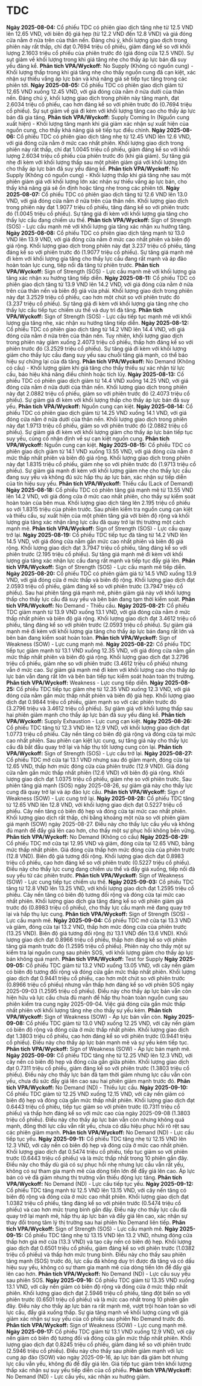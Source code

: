 # TDC

**Ngày 2025-08-04:** Cổ phiếu TDC có phiên giao dịch tăng nhẹ từ 12.5 VND lên 12.65 VND, với biên độ giá hẹp (từ 12.2 VND đến 12.8 VND) và giá đóng cửa nằm ở nửa trên của thân nến. Đáng chú ý, khối lượng giao dịch trong phiên này rất thấp, chỉ đạt 0.7694 triệu cổ phiếu, giảm đáng kể so với khối lượng 2.1603 triệu cổ phiếu của phiên trước đó (giá đóng cửa 12.5 VND). Sự sụt giảm về khối lượng trong khi giá tăng nhẹ cho thấy áp lực bán đã suy yếu đáng kể. **Phân tích VPA/Wyckoff:** No Supply (Không có nguồn cung) - Khối lượng thấp trong khi giá tăng nhẹ cho thấy nguồn cung đã cạn kiệt, xác nhận sự thiếu vắng áp lực bán và khả năng giá sẽ tiếp tục tăng trong các phiên tới.
**Ngày 2025-08-05:** Cổ phiếu TDC có phiên giao dịch giảm từ 12.65 VND xuống 12.45 VND, với giá đóng cửa nằm ở nửa dưới của thân nến. Đáng chú ý, khối lượng giao dịch trong phiên này tăng mạnh, đạt 2.6034 triệu cổ phiếu, cao hơn đáng kể so với phiên trước đó (0.7694 triệu cổ phiếu). Sự sụt giảm về giá đi kèm với khối lượng tăng cao cho thấy áp lực bán đã gia tăng. **Phân tích VPA/Wyckoff:** Supply Coming In (Nguồn cung xuất hiện) - Khối lượng tăng mạnh khi giá giảm xác nhận sự xuất hiện của nguồn cung, cho thấy khả năng giá sẽ tiếp tục điều chỉnh.
**Ngày 2025-08-06:** Cổ phiếu TDC có phiên giao dịch tăng nhẹ từ 12.45 VND lên 12.6 VND, với giá đóng cửa nằm ở mức cao nhất phiên. Khối lượng giao dịch trong phiên này rất thấp, chỉ đạt 1.0045 triệu cổ phiếu, giảm đáng kể so với khối lượng 2.6034 triệu cổ phiếu của phiên trước đó (khi giá giảm). Sự tăng giá nhẹ đi kèm với khối lượng thấp sau một phiên giảm giá với khối lượng lớn cho thấy áp lực bán đã suy yếu đáng kể. **Phân tích VPA/Wyckoff:** No Supply (Không có nguồn cung) - Khối lượng thấp khi giá tăng nhẹ sau một phiên giảm giá với khối lượng lớn xác nhận sự thiếu vắng áp lực bán, cho thấy khả năng giá sẽ ổn định hoặc tăng nhẹ trong các phiên tới.
**Ngày 2025-08-07:** Cổ phiếu TDC có phiên giao dịch tăng từ 12.6 VND lên 13.0 VND, với giá đóng cửa nằm ở nửa trên của thân nến. Khối lượng giao dịch trong phiên này đạt 1.9077 triệu cổ phiếu, tăng đáng kể so với phiên trước đó (1.0045 triệu cổ phiếu). Sự tăng giá đi kèm với khối lượng gia tăng cho thấy lực cầu đang chiếm ưu thế. **Phân tích VPA/Wyckoff:** Sign of Strength (SOS) - Lực cầu mạnh mẽ với khối lượng gia tăng xác nhận xu hướng tăng.
**Ngày 2025-08-08:** Cổ phiếu TDC có phiên giao dịch tăng mạnh từ 13.0 VND lên 13.9 VND, với giá đóng cửa nằm ở mức cao nhất phiên và biên độ giá rộng. Khối lượng giao dịch trong phiên này đạt 3.237 triệu cổ phiếu, tăng đáng kể so với phiên trước đó (1.9077 triệu cổ phiếu). Sự tăng giá mạnh mẽ đi kèm với khối lượng gia tăng cho thấy lực cầu đang rất mạnh và áp đảo hoàn toàn lực cung, tiếp nối đà tăng từ phiên trước. **Phân tích VPA/Wyckoff:** Sign of Strength (SOS) - Lực cầu mạnh mẽ với khối lượng gia tăng xác nhận xu hướng tăng tiếp diễn.
**Ngày 2025-08-11:** Cổ phiếu TDC có phiên giao dịch tăng từ 13.9 VND lên 14.2 VND, với giá đóng cửa nằm ở nửa trên của thân nến và biên độ giá vừa phải. Khối lượng giao dịch trong phiên này đạt 3.2529 triệu cổ phiếu, cao hơn một chút so với phiên trước đó (3.237 triệu cổ phiếu). Sự tăng giá đi kèm với khối lượng gia tăng nhẹ cho thấy lực cầu tiếp tục chiếm ưu thế và duy trì đà tăng. **Phân tích VPA/Wyckoff:** Sign of Strength (SOS) - Lực cầu tiếp tục mạnh mẽ với khối lượng gia tăng nhẹ, xác nhận xu hướng tăng tiếp diễn.
**Ngày 2025-08-12:** Cổ phiếu TDC có phiên giao dịch tăng từ 14.2 VND lên 14.4 VND, với giá đóng cửa nằm ở nửa trên của thân nến. Tuy nhiên, khối lượng giao dịch trong phiên này giảm xuống 2.4073 triệu cổ phiếu, thấp hơn đáng kể so với phiên trước đó (3.2529 triệu cổ phiếu). Sự tăng giá đi kèm với khối lượng giảm cho thấy lực cầu đang suy yếu sau chuỗi tăng giá mạnh, có thể báo hiệu sự chững lại của đà tăng. **Phân tích VPA/Wyckoff:** No Demand (Không có cầu) - Khối lượng giảm khi giá tăng cho thấy thiếu sự xác nhận từ lực cầu, báo hiệu khả năng điều chỉnh hoặc tích lũy.
**Ngày 2025-08-13:** Cổ phiếu TDC có phiên giao dịch giảm từ 14.4 VND xuống 14.25 VND, với giá đóng cửa nằm ở nửa dưới của thân nến. Khối lượng giao dịch trong phiên này đạt 2.0882 triệu cổ phiếu, giảm so với phiên trước đó (2.4073 triệu cổ phiếu). Sự giảm giá đi kèm với khối lượng thấp cho thấy áp lực bán đã suy yếu. **Phân tích VPA/Wyckoff:** Nguồn cung cạn kiệt.
**Ngày 2025-08-14:** Cổ phiếu TDC có phiên giao dịch giảm từ 14.25 VND xuống 14.1 VND, với giá đóng cửa nằm ở nửa dưới của thân nến. Khối lượng giao dịch trong phiên này đạt 1.9713 triệu cổ phiếu, giảm so với phiên trước đó (2.0882 triệu cổ phiếu). Sự giảm giá đi kèm với khối lượng giảm cho thấy áp lực bán tiếp tục suy yếu, củng cố nhận định về sự cạn kiệt nguồn cung. **Phân tích VPA/Wyckoff:** Nguồn cung cạn kiệt.
**Ngày 2025-08-15:** Cổ phiếu TDC có phiên giao dịch giảm từ 14.1 VND xuống 13.55 VND, với giá đóng cửa nằm ở mức thấp nhất phiên và biên độ giá rộng. Khối lượng giao dịch trong phiên này đạt 1.8315 triệu cổ phiếu, giảm nhẹ so với phiên trước đó (1.9713 triệu cổ phiếu). Sự giảm giá mạnh đi kèm với khối lượng giảm nhẹ cho thấy lực cầu đang suy yếu và không đủ sức hấp thụ áp lực bán, xác nhận sự tiếp diễn của tín hiệu suy yếu. **Phân tích VPA/Wyckoff:** Thiếu cầu (Lack of Demand)
**Ngày 2025-08-18:** Cổ phiếu TDC có phiên tăng giá mạnh mẽ từ 13.55 VND lên 14.2 VND, với giá đóng cửa ở mức cao nhất phiên, cho thấy sự kiểm soát hoàn toàn của bên mua. Khối lượng giao dịch tăng lên 2.195 triệu cổ phiếu so với 1.8315 triệu của phiên trước. Sau phiên kiểm tra nguồn cung cạn kiệt và thiếu cầu, sự xuất hiện của một phiên tăng giá với biên độ rộng và khối lượng gia tăng xác nhận rằng lực cầu đã quay trở lại thị trường một cách mạnh mẽ. **Phân tích VPA/Wyckoff:** Sign of Strength (SOS) - Lực cầu quay trở lại.
**Ngày 2025-08-19:** Cổ phiếu TDC tiếp tục đà tăng từ 14.2 VND lên 14.5 VND, với giá đóng cửa nằm gần mức cao nhất phiên và biên độ giá rộng. Khối lượng giao dịch đạt 3.7947 triệu cổ phiếu, tăng đáng kể so với phiên trước (2.195 triệu cổ phiếu). Sự tăng giá mạnh mẽ đi kèm với khối lượng gia tăng xác nhận lực cầu đang rất mạnh và tiếp tục đẩy giá lên. **Phân tích VPA/Wyckoff:** Sign of Strength (SOS) - Lực cầu mạnh mẽ tiếp diễn.
**Ngày 2025-08-20:** Cổ phiếu TDC có phiên giảm giá từ 14.5 VND xuống 13.9 VND, với giá đóng cửa ở mức thấp và biên độ rộng. Khối lượng giao dịch đạt 2.0593 triệu cổ phiếu, giảm đáng kể so với phiên trước (3.7947 triệu cổ phiếu). Sau hai phiên tăng giá mạnh mẽ, phiên giảm giá này với khối lượng thấp cho thấy lực cầu đã suy yếu và bên bán đang tạm thời kiểm soát. **Phân tích VPA/Wyckoff:** No Demand - Thiếu cầu.
**Ngày 2025-08-21:** Cổ phiếu TDC giảm mạnh từ 13.9 VND xuống 13.1 VND, với giá đóng cửa nằm ở mức thấp nhất phiên và biên độ giá rộng. Khối lượng giao dịch đạt 3.4612 triệu cổ phiếu, tăng đáng kể so với phiên trước (2.0593 triệu cổ phiếu). Sự giảm giá mạnh mẽ đi kèm với khối lượng gia tăng cho thấy áp lực bán đang rất lớn và bên bán đang kiểm soát hoàn toàn. **Phân tích VPA/Wyckoff:** Sign of Weakness (SOW) - Lực cung mạnh mẽ.
**Ngày 2025-08-22:** Cổ phiếu TDC tiếp tục giảm mạnh từ 13.1 VND xuống 12.35 VND, với giá đóng cửa nằm gần mức thấp nhất phiên và biên độ giá rộng. Khối lượng giao dịch đạt 3.2796 triệu cổ phiếu, giảm nhẹ so với phiên trước (3.4612 triệu cổ phiếu) nhưng vẫn ở mức cao. Sự giảm giá mạnh mẽ đi kèm với khối lượng cao cho thấy áp lực bán vẫn đang rất lớn và bên bán tiếp tục kiểm soát hoàn toàn thị trường. **Phân tích VPA/Wyckoff:** Weakness - Lực cung tiếp diễn.
**Ngày 2025-08-25:** Cổ phiếu TDC tiếp tục giảm nhẹ từ 12.35 VND xuống 12.3 VND, với giá đóng cửa nằm gần mức thấp nhất phiên và biên độ giá hẹp. Khối lượng giao dịch đạt 0.9844 triệu cổ phiếu, giảm mạnh so với các phiên trước đó (3.2796 triệu và 3.4612 triệu cổ phiếu). Sự giảm giá với khối lượng thấp sau hai phiên giảm mạnh cho thấy áp lực bán đã suy yếu đáng kể. **Phân tích VPA/Wyckoff:** Supply Exhaustion - Lực cung cạn kiệt.
**Ngày 2025-08-26:** Cổ phiếu TDC tăng từ 12.3 VND lên 12.9 VND, với khối lượng giao dịch đạt 1.0773 triệu cổ phiếu. Cây nến tăng có biên độ giá rộng và đóng cửa tại mức cao nhất phiên. Sau phiên cạn kiệt lực cung, sự tăng giá này cho thấy lực cầu đã bắt đầu quay trở lại và hấp thụ tốt lượng cung còn lại. **Phân tích VPA/Wyckoff:** Sign of Strength (SOS) - Lực cầu trở lại.
**Ngày 2025-08-27:** Cổ phiếu TDC mở cửa tại 13.1 VND nhưng sau đó giảm mạnh, đóng cửa tại 12.65 VND, thấp hơn mức đóng cửa của phiên trước (12.9 VND). Giá đóng cửa nằm gần mức thấp nhất phiên (12.6 VND) với biên độ giá rộng. Khối lượng giao dịch đạt 1.0375 triệu cổ phiếu, giảm nhẹ so với phiên trước. Sau phiên tăng giá mạnh (SOS) ngày 2025-08-26, sự giảm giá này cho thấy lực cung đã quay trở lại và áp đảo lực cầu. **Phân tích VPA/Wyckoff:** Sign of Weakness (SOW) - Lực cung trở lại.
**Ngày 2025-08-28:** Cổ phiếu TDC tăng từ 12.65 VND lên 12.8 VND, với khối lượng giao dịch đạt 0.5227 triệu cổ phiếu. Cây nến tăng có biên độ hẹp và đóng cửa tại mức cao nhất phiên. Khối lượng giao dịch rất thấp, chỉ bằng khoảng một nửa so với phiên giảm giá mạnh (SOW) ngày 2025-08-27. Điều này cho thấy lực cầu yếu và không đủ mạnh để đẩy giá lên cao hơn, cho thấy một sự phục hồi không bền vững. **Phân tích VPA/Wyckoff:** No Demand (Không có cầu)
**Ngày 2025-08-29:** Cổ phiếu TDC mở cửa tại 12.95 VND và giảm, đóng cửa tại 12.65 VND, bằng mức thấp nhất phiên. Giá đóng cửa thấp hơn mức đóng cửa của phiên trước (12.8 VND). Biên độ giá tương đối rộng. Khối lượng giao dịch đạt 0.8983 triệu cổ phiếu, cao hơn đáng kể so với phiên trước (0.5227 triệu cổ phiếu). Điều này cho thấy lực cung đang chiếm ưu thế và đẩy giá xuống, tiếp nối đà suy yếu từ các phiên trước. **Phân tích VPA/Wyckoff:** Sign of Weakness (SOW) - Lực cung tiếp tục chiếm ưu thế.
**Ngày 2025-09-03:** Cổ phiếu TDC tăng từ 12.8 VND lên 13.25 VND, với khối lượng giao dịch đạt 1.2595 triệu cổ phiếu. Cây nến tăng có biên độ tương đối rộng và đóng cửa tại mức cao nhất phiên. Khối lượng giao dịch gia tăng đáng kể so với phiên giảm giá trước đó (0.8983 triệu cổ phiếu), cho thấy lực cầu mạnh mẽ đang quay trở lại và hấp thụ lực cung. **Phân tích VPA/Wyckoff:** Sign of Strength (SOS) - Lực cầu mạnh mẽ.
**Ngày 2025-09-04:** Cổ phiếu TDC mở cửa tại 13.3 VND và giảm, đóng cửa tại 13.2 VND, thấp hơn mức đóng cửa của phiên trước (13.25 VND). Biên độ giá tương đối rộng (từ 13.1 VND đến 13.6 VND). Khối lượng giao dịch đạt 0.8966 triệu cổ phiếu, thấp hơn đáng kể so với phiên tăng giá mạnh trước đó (1.2595 triệu cổ phiếu). Phiên này cho thấy một sự kiểm tra lại nguồn cung sau phiên SOS, với khối lượng giảm cho thấy áp lực bán không quá mạnh. **Phân tích VPA/Wyckoff:** Test for Supply
**Ngày 2025-09-05:** Cổ phiếu TDC giảm từ 13.2 VND xuống 13.05 VND, với cây nến giảm có biên độ tương đối rộng và đóng cửa gần mức thấp nhất phiên. Khối lượng giao dịch đạt 0.9441 triệu cổ phiếu, cao hơn một chút so với phiên trước (0.8966 triệu cổ phiếu) nhưng vẫn thấp hơn đáng kể so với phiên SOS ngày 2025-09-03 (1.2595 triệu cổ phiếu). Điều này cho thấy áp lực bán vẫn còn hiện hữu và lực cầu chưa đủ mạnh để hấp thụ hoàn toàn nguồn cung sau phiên kiểm tra cung ngày 2025-09-04. Việc giá đóng cửa gần mức thấp nhất phiên với khối lượng tăng nhẹ cho thấy sự yếu kém. **Phân tích VPA/Wyckoff:** Sign of Weakness (SOW) - Áp lực bán vẫn còn.
**Ngày 2025-09-08:** Cổ phiếu TDC giảm từ 13.0 VND xuống 12.25 VND, với cây nến giảm có biên độ rộng và đóng cửa ở mức thấp nhất phiên. Khối lượng giao dịch đạt 1.3803 triệu cổ phiếu, cao hơn đáng kể so với phiên trước (0.9441 triệu cổ phiếu). Điều này cho thấy áp lực bán mạnh mẽ và sự yếu kém tiếp tục. **Phân tích VPA/Wyckoff:** Sign of Weakness (SOW) - Áp lực bán mạnh mẽ.
**Ngày 2025-09-09:** Cổ phiếu TDC tăng nhẹ từ 12.25 VND lên 12.3 VND, với cây nến có biên độ hẹp và đóng cửa gần giữa phiên. Khối lượng giao dịch đạt 0.7311 triệu cổ phiếu, giảm đáng kể so với phiên trước (1.3803 triệu cổ phiếu). Điều này cho thấy lực bán đã tạm thời giảm nhưng lực cầu vẫn còn yếu, chưa đủ sức đẩy giá lên cao sau hai phiên giảm mạnh trước đó. **Phân tích VPA/Wyckoff:** No Demand (ND) - Thiếu lực cầu.
**Ngày 2025-09-10:** Cổ phiếu TDC giảm từ 12.25 VND xuống 12.15 VND, với cây nến giảm có biên độ hẹp và đóng cửa gần mức thấp nhất phiên. Khối lượng giao dịch đạt 0.6443 triệu cổ phiếu, tiếp tục giảm so với phiên trước (0.7311 triệu cổ phiếu) và thấp hơn đáng kể so với mức cao của ngày 2025-09-08 (1.3803 triệu cổ phiếu). Điều này cho thấy áp lực bán vẫn còn nhưng không quá mạnh, đồng thời lực cầu vẫn rất yếu, chưa có dấu hiệu phục hồi rõ rệt sau các phiên giảm mạnh. **Phân tích VPA/Wyckoff:** No Demand (ND) - Lực cầu tiếp tục yếu.
**Ngày 2025-09-11:** Cổ phiếu TDC tăng nhẹ từ 12.15 VND lên 12.3 VND, với cây nến có biên độ hẹp và đóng cửa ở mức cao nhất phiên. Khối lượng giao dịch đạt 0.5474 triệu cổ phiếu, tiếp tục giảm so với phiên trước (0.6443 triệu cổ phiếu) và là mức thấp nhất trong 10 phiên gần đây. Điều này cho thấy dù giá có sự phục hồi nhẹ nhưng lực cầu vẫn rất yếu, không có sự tham gia mạnh mẽ của dòng tiền lớn để đẩy giá lên cao. Áp lực bán có vẻ đã giảm nhưng thị trường vẫn thiếu động lực tăng. **Phân tích VPA/Wyckoff:** No Demand (ND) - Lực cầu tiếp tục yếu.
**Ngày 2025-09-12:** Cổ phiếu TDC tăng mạnh từ 12.5 VND lên 13.15 VND, với cây nến tăng có biên độ rộng và đóng cửa ở mức cao nhất phiên. Khối lượng giao dịch đạt 1.0382 triệu cổ phiếu, tăng đáng kể so với phiên trước (0.5474 triệu cổ phiếu) và cao hơn mức trung bình gần đây. Điều này cho thấy lực cầu đã quay trở lại mạnh mẽ, hấp thụ áp lực bán và đẩy giá lên cao, xác nhận sự thay đổi trong tâm lý thị trường sau hai phiên No Demand liên tiếp. **Phân tích VPA/Wyckoff:** Sign of Strength (SOS) - Lực cầu mạnh mẽ.
**Ngày 2025-09-15:** Cổ phiếu TDC tăng nhẹ từ 13.15 VND lên 13.2 VND, nhưng đóng cửa thấp hơn giá mở cửa (13.3 VND) và tạo cây nến có biên độ hẹp. Khối lượng giao dịch đạt 0.6501 triệu cổ phiếu, giảm đáng kể so với phiên trước (1.0382 triệu cổ phiếu) và thấp hơn mức trung bình. Điều này cho thấy sau phiên tăng mạnh (SOS) trước đó, lực cầu đã không duy trì được đà tăng và có dấu hiệu suy yếu, không có sự tham gia mạnh mẽ của dòng tiền lớn để đẩy giá lên cao hơn. **Phân tích VPA/Wyckoff:** No Demand (ND) - Lực cầu suy yếu sau phiên SOS.
**Ngày 2025-09-16:** Cổ phiếu TDC giảm từ 13.35 VND xuống 13.1 VND, với cây nến giảm có biên độ rộng và đóng cửa ở mức thấp nhất phiên. Khối lượng giao dịch đạt 2.5946 triệu cổ phiếu, tăng đột biến so với phiên trước (0.6501 triệu cổ phiếu) và là mức cao nhất trong 10 phiên gần đây. Điều này cho thấy áp lực bán ra rất mạnh mẽ, vượt trội hoàn toàn so với lực cầu, đẩy giá xuống thấp. Sự gia tăng mạnh về khối lượng cùng với giá giảm xác nhận sự suy yếu của cổ phiếu sau phiên No Demand trước đó. **Phân tích VPA/Wyckoff:** Sign of Weakness (SOW) - Lực cung mạnh mẽ.
**Ngày 2025-09-17:** Cổ phiếu TDC giảm từ 13.1 VND xuống 12.9 VND, với cây nến giảm có biên độ tương đối và đóng cửa gần mức thấp nhất phiên. Khối lượng giao dịch đạt 0.8245 triệu cổ phiếu, giảm đáng kể so với phiên trước (2.5946 triệu cổ phiếu). Điều này cho thấy sau phiên giảm mạnh với lực cung áp đảo (SOW) vào ngày 2025-09-16, áp lực bán đã giảm bớt nhưng lực cầu vẫn yếu, không đủ để đẩy giá lên. Giá tiếp tục giảm trên khối lượng thấp xác nhận sự suy yếu tiếp diễn của cổ phiếu. **Phân tích VPA/Wyckoff:** No Demand (ND) - Lực cầu yếu, xác nhận xu hướng giảm.
